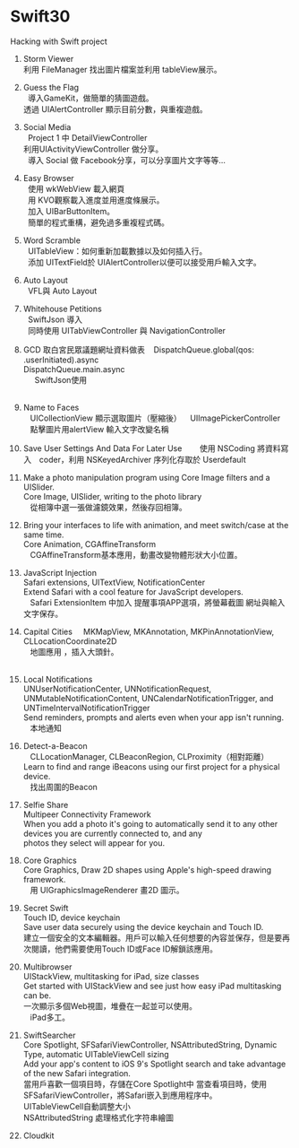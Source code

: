 # Swift30
Hacking with Swift project 

1. Storm Viewer    
   利用 FileManager 找出圖片檔案並利用 tableView展示。
    
2. Guess the Flag     
   導入GameKit，做簡單的猜圖遊戲。    
   透過 UIAlertController 顯示目前分數，與重複遊戲。    
       
3. Social Media     
   Project 1 中 DetailViewController     
   利用UIActivityViewController 做分享。    
   導入 Social 做 Facebook分享，可以分享圖片文字等等...
     
4. Easy Browser        
   使用 wkWebView 載入網頁    
   用 KVO觀察載入進度並用進度條展示。     
   加入 UIBarButtonItem。    
   簡單的程式重構，避免過多重複程式碼。
     
5. Word Scramble    
   UITableView：如何重新加載數據以及如何插入行。    
   添加 UITextField於 UIAlertController以便可以接受用戶輸入文字。    
    
6. Auto Layout    
   VFL與 Auto Layout    

    
7. Whitehouse Petitions    
   SwiftJson 導入    
   同時使用 UITabViewController 與 NavigationController 
    
   
    
9. GCD 取白宮民眾議題網址資料做表    
     DispatchQueue.global(qos: .userInitiated).async    
      DispatchQueue.main.async    
      SwiftJson使用    
    
10. Name to Faces    
    UICollectionView 顯示選取圖片（壓縮後）    
    UIImagePickerController    
    點擊圖片用alertView 輸入文字改變名稱    
    
12. Save User Settings And Data For Later Use    
    使用 NSCoding 將資料寫入　coder，利用 NSKeyedArchiver 序列化存取於 Userdefault        
       
13. Make a photo manipulation program using Core Image filters and a UISlider.    
    Core Image, UISlider, writing to the photo library    
    從相簿中選一張做濾鏡效果，然後存回相簿。   
    
 
15. Bring your interfaces to life with animation, and meet switch/case at the same time.    
    Core Animation, CGAffineTransform     
    CGAffineTransform基本應用，動畫改變物體形狀大小位置。    
    
16. JavaScript Injection    
    Safari extensions, UITextView, NotificationCenter    
    Extend Safari with a cool feature for JavaScript developers.     
    Safari ExtensionItem 中加入 提醒事項APP選項，將螢幕截圖 網址與輸入文字保存。    

19. Capital Cities    
    MKMapView, MKAnnotation, MKPinAnnotationView, CLLocationCoordinate2D    
    地圖應用 ，插入大頭針。    
              
21. Local Notifications    
    UNUserNotificationCenter, UNNotificationRequest, UNMutableNotificationContent, UNCalendarNotificationTrigger, and        
    UNTimeIntervalNotificationTrigger     
    Send reminders, prompts and alerts even when your app isn't running.    
    本地通知    
    
22. Detect-a-Beacon    
    CLLocationManager, CLBeaconRegion, CLProximity（相對距離）    
    Learn to find and range iBeacons using our first project for a physical device.    
    找出周圍的Beacon    
     
25. Selfie Share    
    Multipeer Connectivity Framework     
    When you add a photo it's going to automatically send it to any other devices you are currently connected to, and any     
    photos they select will appear for you.    
        
27. Core Graphics    
    Core Graphics, Draw 2D shapes using Apple's high-speed drawing framework.    
    用 UIGraphicsImageRenderer 畫2D 圖示。    
        
28. Secret Swift    
    Touch ID, device keychain    
    Save user data securely using the device keychain and Touch ID.    
    建立一個安全的文本編輯器。用戶可以輸入任何想要的內容並保存，但是要再次閱讀，他們需要使用Touch ID或Face ID解鎖該應用。    
    
31. Multibrowser    
    UIStackView, multitasking for iPad, size classes    
    Get started with UIStackView and see just how easy iPad multitasking can be.    
    一次顯示多個Web視圖，堆疊在一起並可以使用。    
    iPad多工。
    
32. SwiftSearcher    
    Core Spotlight, SFSafariViewController, NSAttributedString, Dynamic Type, automatic UITableViewCell sizing    
    Add your app's content to iOS 9's Spotlight search and take advantage of the new Safari integration.    
    當用戶喜歡一個項目時，存儲在Core Spotlight中
    當查看項目時，使用SFSafariViewController，將Safari嵌入到應用程序中。    
    UITableViewCell自動調整大小    
    NSAttributedString 處理格式化字符串繪圖    
   
   
33. Cloudkit

   
   



   
  
